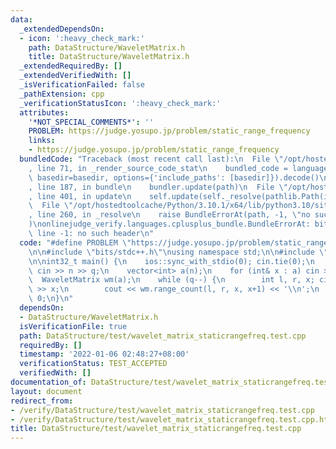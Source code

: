 ```yaml
---
data:
  _extendedDependsOn:
  - icon: ':heavy_check_mark:'
    path: DataStructure/WaveletMatrix.h
    title: DataStructure/WaveletMatrix.h
  _extendedRequiredBy: []
  _extendedVerifiedWith: []
  _isVerificationFailed: false
  _pathExtension: cpp
  _verificationStatusIcon: ':heavy_check_mark:'
  attributes:
    '*NOT_SPECIAL_COMMENTS*': ''
    PROBLEM: https://judge.yosupo.jp/problem/static_range_frequency
    links:
    - https://judge.yosupo.jp/problem/static_range_frequency
  bundledCode: "Traceback (most recent call last):\n  File \"/opt/hostedtoolcache/Python/3.10.1/x64/lib/python3.10/site-packages/onlinejudge_verify/documentation/build.py\"\
    , line 71, in _render_source_code_stat\n    bundled_code = language.bundle(stat.path,\
    \ basedir=basedir, options={'include_paths': [basedir]}).decode()\n  File \"/opt/hostedtoolcache/Python/3.10.1/x64/lib/python3.10/site-packages/onlinejudge_verify/languages/cplusplus.py\"\
    , line 187, in bundle\n    bundler.update(path)\n  File \"/opt/hostedtoolcache/Python/3.10.1/x64/lib/python3.10/site-packages/onlinejudge_verify/languages/cplusplus_bundle.py\"\
    , line 401, in update\n    self.update(self._resolve(pathlib.Path(included), included_from=path))\n\
    \  File \"/opt/hostedtoolcache/Python/3.10.1/x64/lib/python3.10/site-packages/onlinejudge_verify/languages/cplusplus_bundle.py\"\
    , line 260, in _resolve\n    raise BundleErrorAt(path, -1, \"no such header\"\
    )\nonlinejudge_verify.languages.cplusplus_bundle.BundleErrorAt: bits/stdc++.h:\
    \ line -1: no such header\n"
  code: "#define PROBLEM \"https://judge.yosupo.jp/problem/static_range_frequency\"\
    \n\n#include \"bits/stdc++.h\"\nusing namespace std;\n\n#include \"../WaveletMatrix.h\"\
    \n\nint32_t main() {\n    ios::sync_with_stdio(0); cin.tie(0);\n    int n, q;\
    \ cin >> n >> q;\n    vector<int> a(n);\n    for (int& x : a) cin >> x;\n\n  \
    \  WaveletMatrix wm(a);\n    while (q--) {\n        int l, r, x; cin >> l >> r\
    \ >> x;\n        cout << wm.range_count(l, r, x, x+1) << '\\n';\n    }\n    return\
    \ 0;\n}\n"
  dependsOn:
  - DataStructure/WaveletMatrix.h
  isVerificationFile: true
  path: DataStructure/test/wavelet_matrix_staticrangefreq.test.cpp
  requiredBy: []
  timestamp: '2022-01-06 02:48:27+08:00'
  verificationStatus: TEST_ACCEPTED
  verifiedWith: []
documentation_of: DataStructure/test/wavelet_matrix_staticrangefreq.test.cpp
layout: document
redirect_from:
- /verify/DataStructure/test/wavelet_matrix_staticrangefreq.test.cpp
- /verify/DataStructure/test/wavelet_matrix_staticrangefreq.test.cpp.html
title: DataStructure/test/wavelet_matrix_staticrangefreq.test.cpp
---
```

